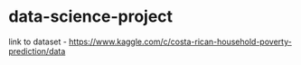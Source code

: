 # data-science-project
link to dataset - https://www.kaggle.com/c/costa-rican-household-poverty-prediction/data
